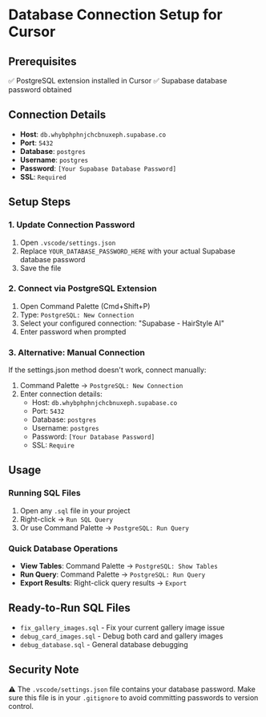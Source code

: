 # Database Connection Setup for Cursor

## Prerequisites
✅ PostgreSQL extension installed in Cursor
✅ Supabase database password obtained

## Connection Details
- **Host**: `db.whybphphnjchcbnuxeph.supabase.co`
- **Port**: `5432`
- **Database**: `postgres`
- **Username**: `postgres`
- **Password**: `[Your Supabase Database Password]`
- **SSL**: `Required`

## Setup Steps

### 1. Update Connection Password
1. Open `.vscode/settings.json`
2. Replace `YOUR_DATABASE_PASSWORD_HERE` with your actual Supabase database password
3. Save the file

### 2. Connect via PostgreSQL Extension
1. Open Command Palette (Cmd+Shift+P)
2. Type: `PostgreSQL: New Connection`
3. Select your configured connection: "Supabase - HairStyle AI"
4. Enter password when prompted

### 3. Alternative: Manual Connection
If the settings.json method doesn't work, connect manually:
1. Command Palette → `PostgreSQL: New Connection`
2. Enter connection details:
   - Host: `db.whybphphnjchcbnuxeph.supabase.co`
   - Port: `5432`
   - Database: `postgres`
   - Username: `postgres`
   - Password: `[Your Database Password]`
   - SSL: `Require`

## Usage

### Running SQL Files
1. Open any `.sql` file in your project
2. Right-click → `Run SQL Query`
3. Or use Command Palette → `PostgreSQL: Run Query`

### Quick Database Operations
- **View Tables**: Command Palette → `PostgreSQL: Show Tables`
- **Run Query**: Command Palette → `PostgreSQL: Run Query`
- **Export Results**: Right-click query results → `Export`

## Ready-to-Run SQL Files
- `fix_gallery_images.sql` - Fix your current gallery image issue
- `debug_card_images.sql` - Debug both card and gallery images
- `debug_database.sql` - General database debugging

## Security Note
⚠️ The `.vscode/settings.json` file contains your database password. 
Make sure this file is in your `.gitignore` to avoid committing passwords to version control. 